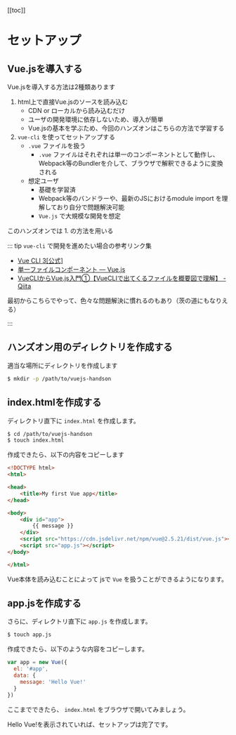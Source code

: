 [[toc]]

# セットアップ

## Vue.jsを導入する

Vue.jsを導入する方法は2種類あります

1. html上で直接Vue.jsのソースを読み込む
    - CDN or ローカルから読み込むだけ
    - ユーザの開発環境に依存しないため、導入が簡単
    - Vue.jsの基本を学ぶため、今回のハンズオンはこちらの方法で学習する
1. `vue-cli` を使ってセットアップする
    - `.vue` ファイルを扱う
        - `.vue` ファイルはそれぞれは単一のコンポーネントとして動作し、Webpack等のBundlerを介して、ブラウザで解釈できるように変換される
    - 想定ユーザ
        - 基礎を学習済
        - Webpack等のバンドラーや、最新のJSにおけるmodule import を理解しており自分で問題解決可能
        -  `Vue.js` で大規模な開発を想定

このハンズオンでは 1. の方法を用いる


::: tip
`vue-cli` で開発を進めたい場合の参考リンク集

- [Vue CLI 3[公式]](https://cli.vuejs.org/)
- [単一ファイルコンポーネント — Vue\.js](https://jp.vuejs.org/v2/guide/single-file-components.html)
- [VueCLIからVue\.js入門①【VueCLIで出てくるファイルを概要図で理解】 \- Qiita](https://qiita.com/po3rin/items/3968f825f3c86f9c4e21#%E4%BB%8A%E5%9B%9E%E3%81%AF%E3%81%93%E3%81%93%E3%81%BE%E3%81%A7)

最初からこちらでやって、色々な問題解決に慣れるのもあり（茨の道にもなりえる）

:::

## ハンズオン用のディレクトリを作成する

適当な場所にディレクトリを作成します

```bash
$ mkdir -p /path/to/vuejs-handson
```

## index.htmlを作成する

ディレクトリ直下に `index.html` を作成します。

```bash
$ cd /path/to/vuejs-handson
$ touch index.html
```

作成できたら、以下の内容をコピーします

```html
<!DOCTYPE html>
<html>

<head>
    <title>My first Vue app</title>
</head>

<body>
    <div id="app">
        {{ message }}
    </div>
    <script src="https://cdn.jsdelivr.net/npm/vue@2.5.21/dist/vue.js"></script>
    <script src="app.js"></script>
</body>

</html>
```

Vue本体を読み込むことによって jsで `Vue` を扱うことができるようになります。

## app.jsを作成する

さらに、ディレクトリ直下に `app.js` を作成します。

```bash
$ touch app.js
```

作成できたら、以下のような内容をコピーします。

```js
var app = new Vue({
  el: '#app',
  data: {
    message: 'Hello Vue!'
  }
})
```

ここまでできたら、 `index.html` をブラウザで開いてみましょう。

Hello Vue!を表示されていれば、セットアップは完了です。